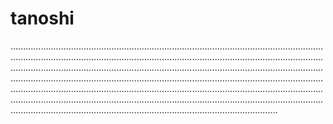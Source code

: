 # tanoshi
..................................................................................................................................................................................................................................................................................................................................................................................................................................................................................................................................................................................................................................................................................................................................................................................................................................................................................